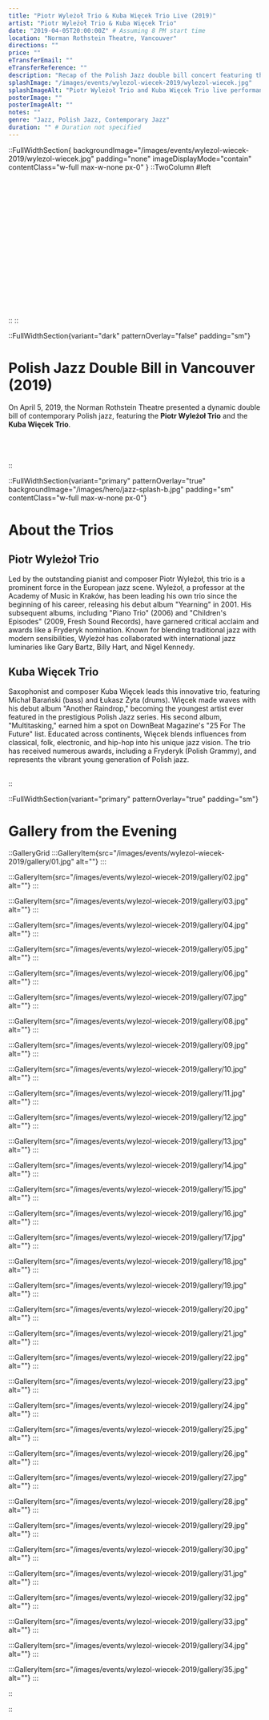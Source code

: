 ```yaml
---
title: "Piotr Wyleżoł Trio & Kuba Więcek Trio Live (2019)"
artist: "Piotr Wyleżoł Trio & Kuba Więcek Trio"
date: "2019-04-05T20:00:00Z" # Assuming 8 PM start time
location: "Norman Rothstein Theatre, Vancouver"
directions: ""
price: ""
eTransferEmail: ""
eTransferReference: ""
description: "Recap of the Polish Jazz double bill concert featuring the Piotr Wyleżoł Trio and the Kuba Więcek Trio at the Norman Rothstein Theatre on April 5, 2019."
splashImage: "/images/events/wylezol-wiecek-2019/wylezol-wiecek.jpg"
splashImageAlt: "Piotr Wyleżoł Trio and Kuba Więcek Trio live performance"
posterImage: ""
posterImageAlt: ""
notes: ""
genre: "Jazz, Polish Jazz, Contemporary Jazz"
duration: "" # Duration not specified
---
```


::FullWidthSection{ backgroundImage="/images/events/wylezol-wiecek-2019/wylezol-wiecek.jpg" padding="none" imageDisplayMode="contain" contentClass="w-full max-w-none px-0" }
::TwoColumn
#left
<br><br><br/>
<br><br><br/>
<br><br><br/>
<br><br><br/>
<br><br><br/>
<br><br><br/>
::
::

::FullWidthSection{variant="dark" patternOverlay="false" padding="sm"}

# Polish Jazz Double Bill in Vancouver (2019)

On April 5, 2019, the Norman Rothstein Theatre presented a dynamic double bill of contemporary Polish jazz, featuring the **Piotr Wyleżoł Trio** and the **Kuba Więcek Trio**.
<br></br>
<br></br>

::

::FullWidthSection{variant="primary" patternOverlay="true" backgroundImage="/images/hero/jazz-splash-b.jpg" padding="sm" contentClass="w-full max-w-none px-0"}

# About the Trios

## Piotr Wyleżoł Trio

Led by the outstanding pianist and composer Piotr Wyleżoł, this trio is a prominent force in the European jazz scene. Wyleżoł, a professor at the Academy of Music in Kraków, has been leading his own trio since the beginning of his career, releasing his debut album "Yearning" in 2001. His subsequent albums, including "Piano Trio" (2006) and "Children's Episodes" (2009, Fresh Sound Records), have garnered critical acclaim and awards like a Fryderyk nomination. Known for blending traditional jazz with modern sensibilities, Wyleżoł has collaborated with international jazz luminaries like Gary Bartz, Billy Hart, and Nigel Kennedy.

## Kuba Więcek Trio

Saxophonist and composer Kuba Więcek leads this innovative trio, featuring Michał Barański (bass) and Łukasz Żyta (drums). Więcek made waves with his debut album "Another Raindrop," becoming the youngest artist ever featured in the prestigious Polish Jazz series. His second album, "Multitasking," earned him a spot on DownBeat Magazine's "25 For The Future" list. Educated across continents, Więcek blends influences from classical, folk, electronic, and hip-hop into his unique jazz vision. The trio has received numerous awards, including a Fryderyk (Polish Grammy), and represents the vibrant young generation of Polish jazz.
<br></br>

::

::FullWidthSection{variant="primary" patternOverlay="true" padding="sm"}

# Gallery from the Evening

::GalleryGrid
:::GalleryItem{src="/images/events/wylezol-wiecek-2019/gallery/01.jpg" alt=""}
:::

:::GalleryItem{src="/images/events/wylezol-wiecek-2019/gallery/02.jpg" alt=""}
:::

:::GalleryItem{src="/images/events/wylezol-wiecek-2019/gallery/03.jpg" alt=""}
:::

:::GalleryItem{src="/images/events/wylezol-wiecek-2019/gallery/04.jpg" alt=""}
:::

:::GalleryItem{src="/images/events/wylezol-wiecek-2019/gallery/05.jpg" alt=""}
:::

:::GalleryItem{src="/images/events/wylezol-wiecek-2019/gallery/06.jpg" alt=""}
:::

:::GalleryItem{src="/images/events/wylezol-wiecek-2019/gallery/07.jpg" alt=""}
:::

:::GalleryItem{src="/images/events/wylezol-wiecek-2019/gallery/08.jpg" alt=""}
:::

:::GalleryItem{src="/images/events/wylezol-wiecek-2019/gallery/09.jpg" alt=""}
:::

:::GalleryItem{src="/images/events/wylezol-wiecek-2019/gallery/10.jpg" alt=""}
:::

:::GalleryItem{src="/images/events/wylezol-wiecek-2019/gallery/11.jpg" alt=""}
:::

:::GalleryItem{src="/images/events/wylezol-wiecek-2019/gallery/12.jpg" alt=""}
:::

:::GalleryItem{src="/images/events/wylezol-wiecek-2019/gallery/13.jpg" alt=""}
:::

:::GalleryItem{src="/images/events/wylezol-wiecek-2019/gallery/14.jpg" alt=""}
:::

:::GalleryItem{src="/images/events/wylezol-wiecek-2019/gallery/15.jpg" alt=""}
:::

:::GalleryItem{src="/images/events/wylezol-wiecek-2019/gallery/16.jpg" alt=""}
:::

:::GalleryItem{src="/images/events/wylezol-wiecek-2019/gallery/17.jpg" alt=""}
:::

:::GalleryItem{src="/images/events/wylezol-wiecek-2019/gallery/18.jpg" alt=""}
:::

:::GalleryItem{src="/images/events/wylezol-wiecek-2019/gallery/19.jpg" alt=""}
:::

:::GalleryItem{src="/images/events/wylezol-wiecek-2019/gallery/20.jpg" alt=""}
:::

:::GalleryItem{src="/images/events/wylezol-wiecek-2019/gallery/21.jpg" alt=""}
:::

:::GalleryItem{src="/images/events/wylezol-wiecek-2019/gallery/22.jpg" alt=""}
:::

:::GalleryItem{src="/images/events/wylezol-wiecek-2019/gallery/23.jpg" alt=""}
:::

:::GalleryItem{src="/images/events/wylezol-wiecek-2019/gallery/24.jpg" alt=""}
:::

:::GalleryItem{src="/images/events/wylezol-wiecek-2019/gallery/25.jpg" alt=""}
:::

:::GalleryItem{src="/images/events/wylezol-wiecek-2019/gallery/26.jpg" alt=""}
:::

:::GalleryItem{src="/images/events/wylezol-wiecek-2019/gallery/27.jpg" alt=""}
:::

:::GalleryItem{src="/images/events/wylezol-wiecek-2019/gallery/28.jpg" alt=""}
:::

:::GalleryItem{src="/images/events/wylezol-wiecek-2019/gallery/29.jpg" alt=""}
:::

:::GalleryItem{src="/images/events/wylezol-wiecek-2019/gallery/30.jpg" alt=""}
:::

:::GalleryItem{src="/images/events/wylezol-wiecek-2019/gallery/31.jpg" alt=""}
:::

:::GalleryItem{src="/images/events/wylezol-wiecek-2019/gallery/32.jpg" alt=""}
:::

:::GalleryItem{src="/images/events/wylezol-wiecek-2019/gallery/33.jpg" alt=""}
:::

:::GalleryItem{src="/images/events/wylezol-wiecek-2019/gallery/34.jpg" alt=""}
:::

:::GalleryItem{src="/images/events/wylezol-wiecek-2019/gallery/35.jpg" alt=""}
:::

::

::
